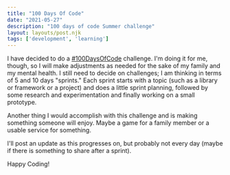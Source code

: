 ```yaml
---
title: "100 Days Of Code"
date: "2021-05-27"
description: "100 days of code Summer challenge"
layout: layouts/post.njk
tags: ['development', 'learning']
---
```


I have decided to do a [#100DaysOfCode](https://www.software.com/src/essential-guide-to-the-100-days-of-code-challenge) challenge. I'm doing it for me, though, so I will make adjustments as needed for the sake of my family and my mental health. I still need to decide on challenges; I am thinking in terms of 5 and 10 days "sprints." Each sprint starts with a topic (such as a library or framework or a project) and does a little sprint planning, followed by some research and experimentation and finally working on a small prototype.

Another thing I would accomplish with this challenge and is making something someone will enjoy. Maybe a game for a family member or a usable service for something. 

I'll post an update as this progresses on, but probably not every day (maybe if there is something to share after a sprint).

Happy Coding!
